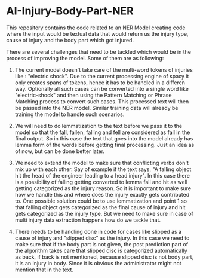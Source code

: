 # AI-Injury-Body-Part-NER

This repository contains the code related to an NER Model creating code where the input would be textual data that would return us the injury type, cause of injury and the body part which got injured.

There are several challenges that need to be tackled which would be in the process of improving the model. Some of them are as following: 

1. The current model doesn't take care of the multi-word tokens of injuries like : "electric shock". Due to the current processing engine of spacy it only creates spans of tokens, hence it has to be handled in a differen way. Optionally all such cases can be converted into a single word like "electric-shock" and then using the Pattern Matching or Phrase Matching process to convert such cases. This processed text will then be passed into the NER model. Similar training data will already be training the model to handle such scenarios.

2. We will need to do lemmatization to the text before we pass it to the model so that the fall, fallen, falling and fell are considered as fall in the final output. So in this case the text that goes into the model already has lemma form of the words before getting final processing. Just an idea as of now, but can be done better later.

3. We need to extend the model to make sure that conflicting verbs don't mix up with each other. Say of example if the text says, "A falling object hit the head of the engineer leading to a head injury". In this case there is a possibility of falling getting converted to lemma fall and hit as well getting categorized as the injury reason. So it is important to make sure how we handle this and where does the injury exactly gets contributed to. One possible solution could be to use lemmatization and point 1 so that falling object gets categorized as the final cause of injury and hit gets categorized as the injury type. But we need to make sure in case of multi injury data extraction happens how do we tackle that.

4. There needs to be handling done in code for cases like slipped as a cause of injury and "slipped disc" as the injury. In this case we need to make sure that if the body part is not given, the post prediction part of the algorithm takes care that slipped disc is categorized automatically as back, if back is not mentioned, because slipped disc is not body part, it is an injury in body. Since it is obvious the administrator might not mention that in the text.
